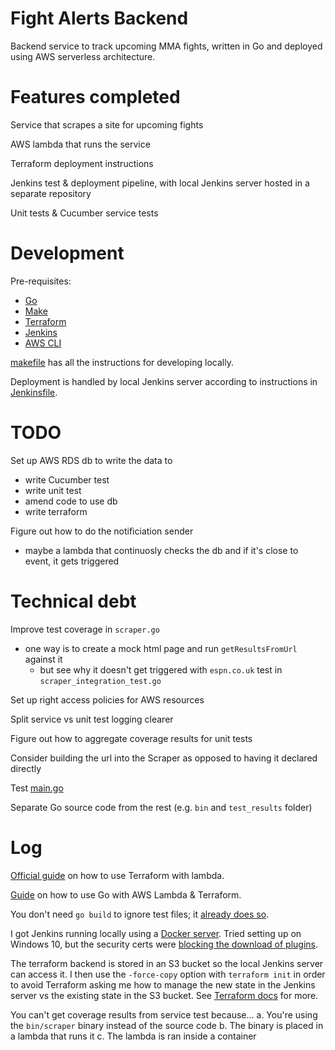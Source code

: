 # Fight Alerts Backend

Backend service to track upcoming MMA fights, written in Go and deployed using AWS serverless architecture.

# Features completed

Service that scrapes a site for upcoming fights

AWS lambda that runs the service

Terraform deployment instructions

Jenkins test & deployment pipeline, with local Jenkins server hosted in a separate repository

Unit tests & Cucumber service tests

# Development

Pre-requisites:
- [Go](https://go.dev/)
- [Make](https://www.gnu.org/software/make/)
- [Terraform](https://www.terraform.io/)
- [Jenkins](https://www.jenkins.io/)
- [AWS CLI](https://aws.amazon.com/cli/)

[makefile](./functions/makefile) has all the instructions for developing locally.

Deployment is handled by local Jenkins server according to instructions in [Jenkinsfile](./Jenkinsfile).

# TODO

Set up AWS RDS db to write the data to
- write Cucumber test
- write unit test
- amend code to use db
- write terraform

Figure out how to do the notificiation sender
- maybe a lambda that continuosly checks the db and if it's close to event, it gets triggered

# Technical debt

Improve test coverage in `scraper.go`
- one way is to create a mock html page and run `getResultsFromUrl` against it
    - but see why it doesn't get triggered with `espn.co.uk` test in `scraper_integration_test.go`

Set up right access policies for AWS resources

Split service vs unit test logging clearer

Figure out how to aggregate coverage results for unit tests

Consider building the url into the Scraper as opposed to having it declared directly

Test [main.go](functions/main.go)

Separate Go source code from the rest (e.g. `bin` and `test_results` folder)

# Log

[Official guide](https://learn.hashicorp.com/tutorials/terraform/lambda-api-gateway) on how to use Terraform with lambda.

[Guide](https://levelup.gitconnected.com/setup-your-go-lambda-and-deploy-with-terraform-9105bda2bd18) on how to use Go with AWS Lambda & Terraform.

You don't need `go build` to ignore test files; it [already does so](https://stackoverflow.com/a/65844817/7874516).

I got Jenkins running locally using a [Docker server](https://www.jenkins.io/doc/book/installing/docker/). Tried setting up on Windows 10, but the security certs were [blocking the download of plugins](https://stackoverflow.com/questions/24563694/jenkins-unable-to-find-valid-certification-path-to-requested-target-error-whil#:~:text=That%20error%20is%20a%20common,is%20a%20Self-Signed%20Certificate).

The terraform backend is stored in an S3 bucket so the local Jenkins server can access it. I then use the `-force-copy` option with `terraform init` in order to avoid Terraform asking me how to manage the new state in the Jenkins server vs the existing state in the S3 bucket. See [Terraform docs](https://www.terraform.io/cli/commands/init#backend-initialization) for more.

You can't get coverage results from service test because...
a. You're using the `bin/scraper` binary instead of the source code
b. The binary is placed in a lambda that runs it
c. The lambda is ran inside a container